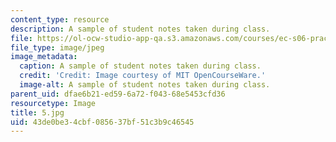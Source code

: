 ```yaml
---
content_type: resource
description: A sample of student notes taken during class.
file: https://ol-ocw-studio-app-qa.s3.amazonaws.com/courses/ec-s06-practical-electronics-fall-2004/43de0be34cbf085637bf51c3b9c46545_5.jpg
file_type: image/jpeg
image_metadata:
  caption: A sample of student notes taken during class.
  credit: 'Credit: Image courtesy of MIT OpenCourseWare.'
  image-alt: A sample of student notes taken during class.
parent_uid: dfae6b21-ed59-6a72-f043-68e5453cfd36
resourcetype: Image
title: 5.jpg
uid: 43de0be3-4cbf-0856-37bf-51c3b9c46545
---
```

